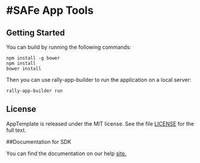 #SAFe App Tools
=========================

## Getting Started

You can build by running the following commands:

```
npm install -g bower
npm install
bower install
```

Then you can use rally-app-builder to run the application on a local server:

```
rally-app-builder run
```

## License

AppTemplate is released under the MIT license.  See the file [LICENSE](./LICENSE) for the full text.

##Documentation for SDK

You can find the documentation on our help [site.](https://help.rallydev.com/apps/2.0rc3/doc/)
